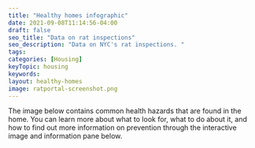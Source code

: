 ```yaml
---
title: "Healthy homes infographic"
date: 2021-09-08T11:14:56-04:00
draft: false
seo_title: "Data on rat inspections"
seo_description: "Data on NYC's rat inspections. "
tags:
categories: [Housing]
keyTopic: housing
keywords:
layout: healthy-homes
image: ratportal-screenshot.png
---
```


The image below contains common health hazards that are found in the home. You can learn more about what to look for, what to do about it, and how to find out more information on prevention through the interactive image and information pane below.
